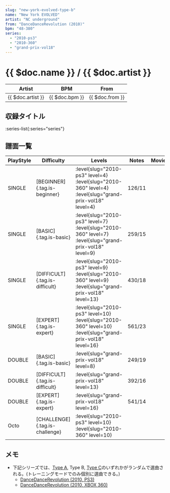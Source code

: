 ```yaml
---
slug: "new-york-evolved-type-b"
name: "New York EVOLVED"
artist: "NC underground"
from: "DanceDanceRevolution (2010)"
bpm: "48-380"
series:
  - "2010-ps3"
  - "2010-360"
  - "grand-prix-vol18"
---
```


# {{ $doc.name }} / {{ $doc.artist }}

|Artist|BPM|From|
|------|---|----|
|{{ $doc.artist }}|{{ $doc.bpm }}|{{ $doc.from }}|

## 収録タイトル

:series-list{:series="series"}

## 譜面一覧

|PlayStyle|Difficulty|Levels|Notes|Movie|
|---------|----------|------|-----|-----|
|SINGLE|[BEGINNER]{.tag.is-beginner}|<div class="field is-grouped is-grouped-multiline"> :level{slug="2010-ps3" level=4} :level{slug="2010-360" level=4} :level{slug="grand-prix-vol18" level=4}</div>|126/11||
|SINGLE|[BASIC]{.tag.is-basic}|<div class="field is-grouped is-grouped-multiline"> :level{slug="2010-ps3" level=7} :level{slug="2010-360" level=7} :level{slug="grand-prix-vol18" level=9}</div>|259/15||
|SINGLE|[DIFFICULT]{.tag.is-difficult}|<div class="field is-grouped is-grouped-multiline"> :level{slug="2010-ps3" level=9} :level{slug="2010-360" level=9} :level{slug="grand-prix-vol18" level=13}</div>|430/18||
|SINGLE|[EXPERT]{.tag.is-expert}|<div class="field is-grouped is-grouped-multiline"> :level{slug="2010-ps3" level=10} :level{slug="2010-360" level=10} :level{slug="grand-prix-vol18" level=16}</div>|561/23||
|DOUBLE|[BASIC]{.tag.is-basic}|<div class="field is-grouped is-grouped-multiline"> :level{slug="grand-prix-vol18" level=8}</div>|249/19||
|DOUBLE|[DIFFICULT]{.tag.is-difficult}|<div class="field is-grouped is-grouped-multiline"> :level{slug="grand-prix-vol18" level=13}</div>|392/16||
|DOUBLE|[EXPERT]{.tag.is-expert}|<div class="field is-grouped is-grouped-multiline"> :level{slug="grand-prix-vol18" level=16}</div>|541/14||
|Octo|[CHALLENGE]{.tag.is-challenge}|<div class="field is-grouped is-grouped-multiline"> :level{slug="2010-ps3" level=10} :level{slug="2010-360" level=10}</div>|||

## メモ

- 下記シリーズでは、[Type A](/songs/new-york-evolved-type-a), Type B, [Type C](/songs/new-york-evolved-type-c)のいずれかがランダムで選曲される。(トレーニングモードでのみ個別に選曲できる。)
  - [DanceDanceRevolution (2010, PS3)](/series/2010-ps3)
  - [DanceDanceRevolution (2010, XBOX 360)](/series/2010-360)
